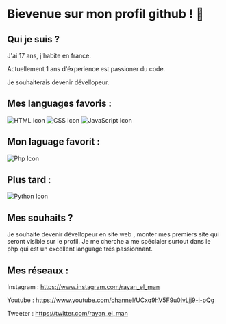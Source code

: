 # Bievenue sur mon profil github ! 🖖

## Qui je suis ?
J'ai 17 ans, j'habite en france.

Actuellement 1 ans d'éxperience est passioner du code.

Je souhaiterais devenir dévellopeur.

## Mes languages favoris :
![HTML Icon](https://img.icons8.com/color/60/html-5--v1.png)
![CSS Icon](https://img.icons8.com/color/60/css3.png)
![JavaScript Icon](https://img.icons8.com/color/60/javascript--v1.png)

## Mon laguage favorit :
![Php Icon](https://www.php.net/images/logos/new-php-logo.png)

## Plus tard :
![Python Icon](https://img.icons8.com/color/60/python--v1.png)  

## Mes souhaits ?
Je souhaite devenir dévellopeur en site web , monter mes premiers site qui seront visible sur le profil. 
Je me cherche a me spécialer surtout dans le php qui est un excellent language trés passionnant.

## Mes réseaux :
Instagram : https://www.instagram.com/rayan_el_man

Youtube : https://www.youtube.com/channel/UCxq9hV5F9u0lvLjj9-i-pQg

Tweeter : https://twitter.com/rayan_el_man

